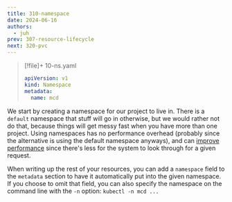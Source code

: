 ```yaml
---
title: 310-namespace
date: 2024-06-16
authors:
  - juh
prev: 307-resource-lifecycle
next: 320-pvc
---
```

> [!file]+ 10-ns.yaml
> ```yaml
> apiVersion: v1
> kind: Namespace
> metadata:
>   name: mcd
> ```

We start by creating a namespace for our project to live in. There is a `default` namespace that stuff will go in otherwise, but we would rather not do that, because things will get messy fast when you have more than one project. Using namespaces has no performance overhead (probably since the alternative is using the default namespace anyways), and can [improve performance](https://cloud.google.com/blog/products/containers-kubernetes/kubernetes-best-practices-organizing-with-namespaces) since there's less for the system to look through for a given request.

When writing up the rest of your resources, you can add a `namespace` field to the `metadata` section to have it automatically put into the given namespace. If you choose to omit that field, you can also specify the namespace on the command line with the `-n` option: `kubectl -n mcd ...`